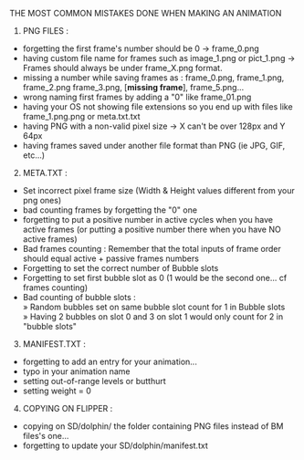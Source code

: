 THE MOST COMMON MISTAKES DONE WHEN MAKING AN ANIMATION

1. PNG FILES :
- forgetting the first frame's number should be 0 -> frame_0.png
- having custom file name for frames such as image_1.png or pict_1.png -> Frames should always be under frame_X.png format.
- missing a number while saving frames as : frame_0.png, frame_1.png, frame_2.png frame_3.png, [**missing frame**], frame_5.png...
- wrong naming first frames by adding a "0" like frame_01.png
- having your OS not showing file extensions so you end up with files like frame_1.png.png or meta.txt.txt
- having PNG with a non-valid pixel size -> X can't be over 128px and Y 64px
- having frames saved under another file format than PNG (ie JPG, GIF, etc...)

2. META.TXT :
- Set incorrect pixel frame size (Width & Height values different from your png ones)
- bad counting frames by forgetting the "0" one
- forgetting to put a positive number in active cycles when you have active frames (or putting a positive number there when you have NO active frames)
- Bad frames counting : Remember that the total inputs of frame order should equal active + passive frames numbers
- Forgetting to set the correct number of Bubble slots
- Forgetting to set first bubble slot as 0 (1 would be the second one... cf frames counting)
- Bad counting of bubble slots :<BR>
  » Random bubbles set on same bubble slot count for 1 in Bubble slots<BR>
  » Having 2 bubbles on slot 0 and 3 on slot 1 would only count for 2 in "bubble slots"

3. MANIFEST.TXT :
- forgetting to add an entry for your animation...
- typo in your animation name
- setting out-of-range levels or butthurt
- setting weight = 0

4. COPYING ON FLIPPER :
- copying on SD/dolphin/ the folder containing PNG files instead of BM files's one...
- forgetting to update your SD/dolphin/manifest.txt
